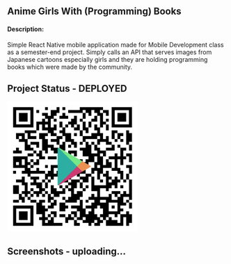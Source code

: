 ## Anime Girls With (Programming) Books

#### Description:

Simple React Native mobile application made for Mobile Development class as a semester-end project. Simply calls an API that serves images from Japanese cartoons especially girls and they are holding programming books which were made by the community.

## Project Status - DEPLOYED
<img src="https://github.com/zsoltgombocz/anime-girls-with-book-react-native/blob/main/assets/android%20store%20link.png?raw=true" data-canonical-src="https://github.com/zsoltgombocz/anime-girls-with-book-react-native/blob/main/assets/android%20store%20link.png?raw=true" width="300" height="300" />

## Screenshots - uploading...
